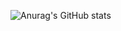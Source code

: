 ![Anurag's GitHub stats](https://github-readme-stats.vercel.app/api?username=Cracko298&show_icons=true&theme=dark&count_private=true&show_icons=true)

